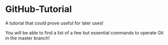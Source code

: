 # GitHub-Tutorial
A tutorial that could prove useful for later uses!

You will be able to find a list of a few but essential commands to operate Git in the master branch!
